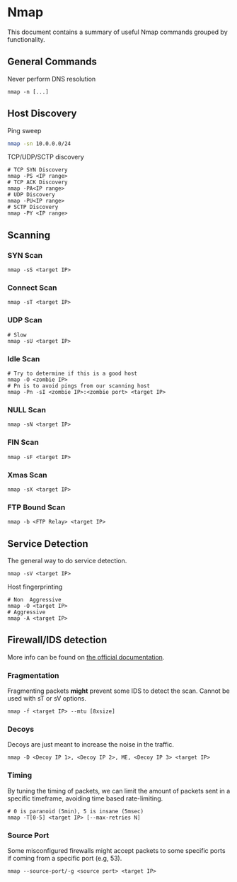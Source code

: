 # Nmap

This document contains a summary of useful Nmap commands grouped by functionality.

## General Commands

Never perform DNS resolution

```
nmap -n [...]
```

## Host Discovery

Ping sweep

```bash
nmap -sn 10.0.0.0/24
```

TCP/UDP/SCTP discovery

```
# TCP SYN Discovery
nmap -PS <IP range>
# TCP ACK Discovery
nmap -PA<IP range>
# UDP Discovery
nmap -PU<IP range>
# SCTP Discovery
nmap -PY <IP range>
```

## Scanning 

### SYN Scan

```
nmap -sS <target IP>
```

### Connect Scan

```
nmap -sT <target IP>
```

### UDP Scan

```
# Slow
nmap -sU <target IP>
```

### Idle Scan

```
# Try to determine if this is a good host
nmap -O <zombie IP> 
# Pn is to avoid pings from our scanning host
nmap -Pn -sI <zombie IP>:<zombie port> <target IP>
```

### NULL Scan

```
nmap -sN <target IP>
```

### FIN Scan

```
nmap -sF <target IP>
```

### Xmas Scan

```
nmap -sX <target IP>
```

### FTP Bound Scan

```
nmap -b <FTP Relay> <target IP>
```

## Service Detection

The general way to do service detection.

```
nmap -sV <target IP>
```

Host fingerprinting

```
# Non  Aggressive
nmap -O <target IP>
# Aggressive
nmap -A <target IP>
```

## Firewall/IDS detection

More info can be found on [the official
documentation](https://nmap.org/book/man-bypass-firewalls-ids.html).

### Fragmentation

Fragmenting packets **might** prevent some IDS to detect the scan. Cannot be used with sT or sV
options.

```
nmap -f <target IP> --mtu [8xsize]
```

### Decoys

Decoys are just meant to increase the noise in the traffic.

```
nmap -D <Decoy IP 1>, <Decoy IP 2>, ME, <Decoy IP 3> <target IP>
```

### Timing

By tuning the timing of packets, we can limit the amount of packets sent in a specific timeframe,
avoiding time based rate-limiting.

```
# 0 is paranoid (5min), 5 is insane (5msec)
nmap -T[0-5] <target IP> [--max-retries N]
```

### Source Port

Some misconfigured firewalls might accept packets to some specific ports if coming from a specific
port (e.g, 53).

```
nmap --source-port/-g <source port> <target IP>
```




